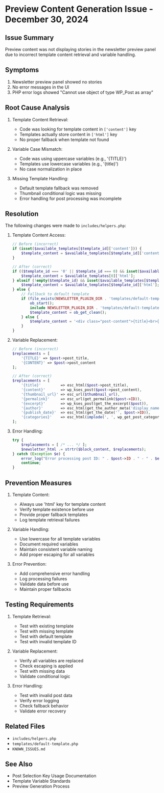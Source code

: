 # Preview Content Generation Issue - December 30, 2024

## Issue Summary
Preview content was not displaying stories in the newsletter preview panel due to incorrect template content retrieval and variable handling.

## Symptoms
1. Newsletter preview panel showed no stories
2. No error messages in the UI
3. PHP error logs showed "Cannot use object of type WP_Post as array"

## Root Cause Analysis
1. Template Content Retrieval:
   - Code was looking for template content in `['content']` key
   - Templates actually store content in `['html']` key
   - No proper fallback when template not found

2. Variable Case Mismatch:
   - Code was using uppercase variables (e.g., '{TITLE}')
   - Templates use lowercase variables (e.g., '{title}')
   - No case normalization in place

3. Missing Template Handling:
   - Default template fallback was removed
   - Thumbnail conditional logic was missing
   - Error handling for post processing was incomplete

## Resolution
The following changes were made to `includes/helpers.php`:

1. Template Content Access:
   ```php
   // Before (incorrect)
   if (isset($available_templates[$template_id]['content'])) {
       $template_content = $available_templates[$template_id]['content'];
   }

   // After (correct)
   if (($template_id === '0' || $template_id === 0) && isset($available_templates[0])) {
       $template_content = $available_templates[0]['html'];
   } elseif (!empty($template_id) && isset($available_templates[$template_id]) && isset($available_templates[$template_id]['html'])) {
       $template_content = $available_templates[$template_id]['html'];
   } else {
       // Fallback to default template
       if (file_exists(NEWSLETTER_PLUGIN_DIR . 'templates/default-template.php')) {
           ob_start();
           include NEWSLETTER_PLUGIN_DIR . 'templates/default-template.php';
           $template_content = ob_get_clean();
       } else {
           $template_content = '<div class="post-content">{title}<br>{content}</div>';
       }
   }
   ```

2. Variable Replacement:
   ```php
   // Before (incorrect)
   $replacements = [
       '{TITLE}' => $post->post_title,
       '{CONTENT}' => $post->post_content
   ];

   // After (correct)
   $replacements = [
       '{title}'         => esc_html($post->post_title),
       '{content}'       => wp_kses_post($post->post_content),
       '{thumbnail_url}' => esc_url($thumbnail_url),
       '{permalink}'     => esc_url(get_permalink($post->ID)),
       '{excerpt}'       => wp_kses_post(get_the_excerpt($post)),
       '{author}'        => esc_html(get_the_author_meta('display_name', $post->post_author)),
       '{publish_date}'  => esc_html(get_the_date('', $post->ID)),
       '{categories}'    => esc_html(implode(', ', wp_get_post_categories($post->ID, ['fields' => 'names'])))
   ];
   ```

3. Error Handling:
   ```php
   try {
       $replacements = [ /* ... */ ];
       $newsletter_html .= strtr($block_content, $replacements);
   } catch (Exception $e) {
       error_log("Error processing post ID: " . $post->ID . " - " . $e->getMessage());
       continue;
   }
   ```

## Prevention Measures
1. Template Content:
   - Always use 'html' key for template content
   - Verify template existence before use
   - Provide proper fallback templates
   - Log template retrieval failures

2. Variable Handling:
   - Use lowercase for all template variables
   - Document required variables
   - Maintain consistent variable naming
   - Add proper escaping for all variables

3. Error Prevention:
   - Add comprehensive error handling
   - Log processing failures
   - Validate data before use
   - Maintain proper fallbacks

## Testing Requirements
1. Template Retrieval:
   - Test with existing template
   - Test with missing template
   - Test with default template
   - Test with invalid template ID

2. Variable Replacement:
   - Verify all variables are replaced
   - Check escaping is applied
   - Test with missing data
   - Validate conditional logic

3. Error Handling:
   - Test with invalid post data
   - Verify error logging
   - Check fallback behavior
   - Validate error recovery

## Related Files
- `includes/helpers.php`
- `templates/default-template.php`
- `KNOWN_ISSUES.md`

## See Also
- Post Selection Key Usage Documentation
- Template Variable Standards
- Preview Generation Process 